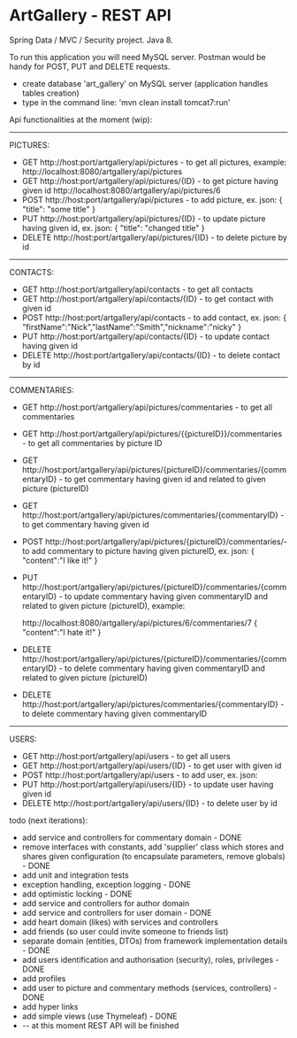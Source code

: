 # ArtGallery - REST API
Spring Data / MVC / Security project. Java 8.

To run this application you will need MySQL server. Postman would be handy for POST, PUT and DELETE requests.

* create database 'art_gallery' on MySQL server (application handles tables creation)
* type in the command line: 'mvn clean install tomcat7:run'

Api functionalities at the moment (wip):

***
PICTURES:
* GET http://host:port/artgallery/api/pictures - to get all pictures, example:
    http://localhost:8080/artgallery/api/pictures
* GET http://host:port/artgallery/api/pictures/{ID} - to get picture having given id
    http://localhost:8080/artgallery/api/pictures/6
* POST http://host:port/artgallery/api/pictures - to add picture, ex. json:
    {
        "title": "some title"
    }
* PUT http://host:port/artgallery/api/pictures/{ID} - to update picture having given id, ex. json:
    {
        "title": "changed title"
    }
* DELETE http://host:port/artgallery/api/pictures/{ID} - to delete picture by id

***
CONTACTS:
* GET http://host:port/artgallery/api/contacts - to get all contacts
* GET http://host:port/artgallery/api/contacts/{ID} - to get contact with given id
* POST http://host:port/artgallery/api/contacts - to add contact, ex. json:
    {
      "firstName":"Nick","lastName":"Smith","nickname":"nicky"
    }
* PUT http://host:port/artgallery/api/contacts/{ID} - to update contact having given id
* DELETE http://host:port/artgallery/api/contacts/{ID} - to delete contact by id

***
COMMENTARIES:
* GET http://host:port/artgallery/api/pictures/commentaries - to get all commentaries
* GET http://host:port/artgallery/api/pictures/{{pictureID}}/commentaries - to get all commentaries by picture ID
* GET http://host:port/artgallery/api/pictures/{pictureID}/commentaries/{commentaryID} - to get commentary having given id
    and related to given picture (pictureID)
* GET http://host:port/artgallery/api/pictures/commentaries/{commentaryID} - to get commentary having given id
* POST http://host:port/artgallery/api/pictures/{pictureID}/commentaries/- to add commentary to picture having given pictureID, ex. json:
    {
      "content":"I like it!"
    }
* PUT http://host:port/artgallery/api/pictures/{pictureID}/commentaries/{commentaryID} - to update commentary having given commentaryID
    and related to given picture (pictureID), example:

    http://localhost:8080/artgallery/api/pictures/6/commentaries/7
    {
      "content":"I hate it!"
    }
* DELETE http://host:port/artgallery/api/pictures/{pictureID}/commentaries/{commentaryID} - to delete commentary having given commentaryID
    and related to given picture (pictureID)
* DELETE http://host:port/artgallery/api/pictures/commentaries/{commentaryID} - to delete commentary having given commentaryID

***
USERS:
* GET http://host:port/artgallery/api/users - to get all users
* GET http://host:port/artgallery/api/users/{ID} - to get user with given id
* POST http://host:port/artgallery/api/users - to add user, ex. json:
* PUT http://host:port/artgallery/api/users/{ID} - to update user having given id
* DELETE http://host:port/artgallery/api/users/{ID} - to delete user by id


todo (next iterations):
* add service and controllers for commentary domain - DONE
* remove interfaces with constants, add 'supplier' class which stores and shares given configuration (to encapsulate parameters, remove globals) - DONE
* add unit and integration tests
* exception handling, exception logging - DONE
* add optimistic locking - DONE
* add service and controllers for author domain
* add service and controllers for user domain - DONE
* add heart domain (likes) with services and controllers
* add friends (so user could invite someone to friends list)
* separate domain (entities, DTOs) from framework implementation details - DONE
* add users identification and authorisation (security), roles, privileges - DONE
* add profiles
* add user to picture and commentary methods (services, controllers) - DONE
* add hyper links
* add simple views (use Thymeleaf) - DONE
* -- at this moment REST API will be finished
